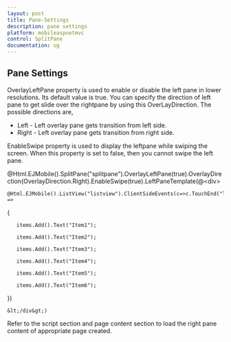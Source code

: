 ```yaml
---
layout: post
title: Pane-Settings
description: pane settings
platform: mobileaspnetmvc
control: SplitPane
documentation: ug
---
```


## Pane Settings

OverlayLeftPane property is used to enable or disable the left pane in lower resolutions. Its default value is true. You can specify the direction of left pane to get slide over the rightpane by using this OverLayDirection. The possible directions are,

* Left - Left overlay pane gets transition from left side.
* Right - Left overlay pane gets transition from right side.



EnableSwipe property is used to display the leftpane while swiping the screen. When this property is set to false, then you cannot swipe the left pane. 

@Html.EJMobile().SplitPane("splitpane").OverlayLeftPane(true).OverlayDirection(OverlayDirection.Right).EnableSwipe(true).LeftPaneTemplate(@&lt;div&gt;

    @Html.EJMobile().ListView("listview").ClientSideEvents(c=>c.TouchEnd("loadContent")).ShowHeader(false).Items(items =>

   {

       items.Add().Text("Item1");

       items.Add().Text("Item2");

       items.Add().Text("Item3");

       items.Add().Text("Item4");

       items.Add().Text("Item5");

       items.Add().Text("Item6");

   })

    &lt;/div&gt;)            



Refer to the script section and page content section to load the right pane content of appropriate page created.


